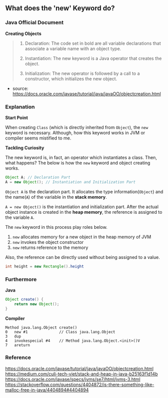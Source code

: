 ## What does the 'new' Keyword do?

### Java Official Document

**Creating Objects**
> 
> 1. Declaration: The code set in bold are all variable declarations that associate a variable name with an object type.
> 
> 2. Instantiation: The new keyword is a Java operator that creates the object.
> 
> 3. Initialization: The new operator is followed by a call to a constructor, which initializes the new object.
>

- source: https://docs.oracle.com/javase/tutorial/java/javaOO/objectcreation.html

### Explanation

**Start Point**

When creating `Class` (which is directly inherited from `Object`), the `new` keyword is necessary. Although, how this keyword works in JVM or compiler seems mistified to me.

**Tackling Curiosity**

The new keyword is, in fact, an operator which instantiates a class. Then, what happens? The below is how the `new` keyword and object creating works.

```java
Object A; // Declaration Part
A = new Object(); // Instantiation and Initialization Part
```

`Object A` is the declaration part. It allocates the type information(`Object`) and the name(`A`) of the variable in the **stack memory**.

`A = new Object()` is the instantiation and initialization part. After the actual object instance is created in the **heap memory**, the reference is assigned to the variable `A`.

The `new` keyword in this process play roles below.

1. `new` allocates memory for a new object in the heap memory of JVM
2. `new` invokes the object constructor
3. `new` returns reference to the memory

Also, the reference can be directly used without being assigned to a value.

```java
int height = new Rectangle().height
```

### Furthermore
**Java**
```java
Object create() {
    return new Object();
}
```
**Compiler**
```
Method java.lang.Object create()
0   new #1              // Class java.lang.Object
3   dup
4   invokespecial #4    // Method java.lang.Object.<init>()V
7   areturn
```


### Reference

https://docs.oracle.com/javase/tutorial/java/javaOO/objectcreation.html </br>
https://medium.com/culi-tech-viet/stack-and-heap-in-java-b25163f1d14b </br>
https://docs.oracle.com/javase/specs/jvms/se7/html/jvms-3.html </br>
https://stackoverflow.com/questions/4404872/is-there-something-like-malloc-free-in-java/4404894#4404894
